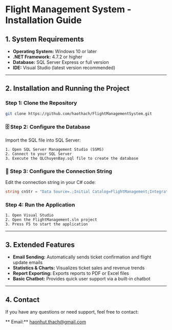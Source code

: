 #  Flight Management System - Installation Guide

## 1. System Requirements

- **Operating System:** Windows 10 or later  
- **.NET Framework:** 4.7.2 or higher  
- **Database:** SQL Server Express or full version  
- **IDE:** Visual Studio (latest version recommended)

---

## 2. Installation and Running the Project

###  Step 1: Clone the Repository

```bash
git clone https://github.com/haothach/FlightManagementSystem.git
```

### 🗄 Step 2: Configure the Database

Import the SQL file into SQL Server:

```text
1. Open SQL Server Management Studio (SSMS)  
2. Connect to your SQL Server  
3. Execute the QLChuyenBay.sql file to create the database
```

### 🔧 Step 3: Configure the Connection String

Edit the connection string in your C# code:

```csharp
string cnStr = "Data Source=.;Initial Catalog=FlightManagement;Integrated Security=True";
```

###  Step 4: Run the Application

```text
1. Open Visual Studio  
2. Open the FlightManagement.sln project  
3. Press F5 to start the application
```

---

## 3.  Extended Features

-  **Email Sending:** Automatically sends ticket confirmation and flight update emails  
-  **Statistics & Charts:** Visualizes ticket sales and revenue trends  
-  **Report Exporting:** Exports reports to PDF or Excel files  
-  **Basic Chatbot:** Provides quick user support via a built-in chatbot

---

## 4.  Contact

If you have any questions or need support, feel free to contact:

** Email:** [haonhut.thach@gmail.com](mailto:haonhut.thach@gmail.com)
